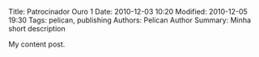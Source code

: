 Title: Patrocinador Ouro 1
Date: 2010-12-03 10:20
Modified: 2010-12-05 19:30
Tags: pelican, publishing
Authors: Pelican Author
Summary: Minha short description

My content post.